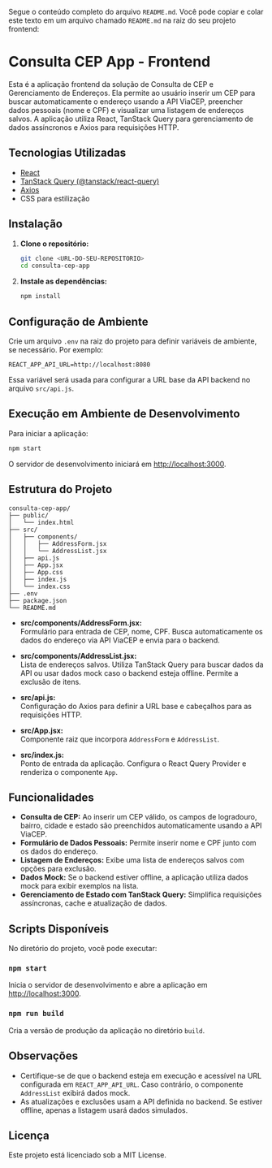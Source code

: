 Segue o conteúdo completo do arquivo `README.md`. Você pode copiar e colar este texto em um arquivo chamado `README.md` na raiz do seu projeto frontend:

# Consulta CEP App - Frontend

Esta é a aplicação frontend da solução de Consulta de CEP e Gerenciamento de Endereços. Ela permite ao usuário inserir um CEP para buscar automaticamente o endereço usando a API ViaCEP, preencher dados pessoais (nome e CPF) e visualizar uma listagem de endereços salvos. A aplicação utiliza React, TanStack Query para gerenciamento de dados assíncronos e Axios para requisições HTTP.

## Tecnologias Utilizadas

- [React](https://reactjs.org/)
- [TanStack Query (@tanstack/react-query)](https://tanstack.com/query/latest)
- [Axios](https://axios-http.com/)
- CSS para estilização

## Instalação

1. **Clone o repositório:**
   ```bash
   git clone <URL-DO-SEU-REPOSITORIO>
   cd consulta-cep-app
   ```

2. **Instale as dependências:**
   ```bash
   npm install
   ```

## Configuração de Ambiente

Crie um arquivo `.env` na raiz do projeto para definir variáveis de ambiente, se necessário. Por exemplo:
```
REACT_APP_API_URL=http://localhost:8080
```
Essa variável será usada para configurar a URL base da API backend no arquivo `src/api.js`.

## Execução em Ambiente de Desenvolvimento

Para iniciar a aplicação:
```bash
npm start
```
O servidor de desenvolvimento iniciará em [http://localhost:3000](http://localhost:3000).

## Estrutura do Projeto

```
consulta-cep-app/
├── public/
│   └── index.html
├── src/
│   ├── components/
│   │   ├── AddressForm.jsx
│   │   └── AddressList.jsx
│   ├── api.js
│   ├── App.jsx
│   ├── App.css
│   ├── index.js
│   └── index.css
├── .env
├── package.json
└── README.md
```

- **src/components/AddressForm.jsx:**  
  Formulário para entrada de CEP, nome, CPF. Busca automaticamente os dados do endereço via API ViaCEP e envia para o backend.

- **src/components/AddressList.jsx:**  
  Lista de endereços salvos. Utiliza TanStack Query para buscar dados da API ou usar dados mock caso o backend esteja offline. Permite a exclusão de itens.

- **src/api.js:**  
  Configuração do Axios para definir a URL base e cabeçalhos para as requisições HTTP.

- **src/App.jsx:**  
  Componente raiz que incorpora `AddressForm` e `AddressList`.

- **src/index.js:**  
  Ponto de entrada da aplicação. Configura o React Query Provider e renderiza o componente `App`.

## Funcionalidades

- **Consulta de CEP:** Ao inserir um CEP válido, os campos de logradouro, bairro, cidade e estado são preenchidos automaticamente usando a API ViaCEP.
- **Formulário de Dados Pessoais:** Permite inserir nome e CPF junto com os dados do endereço.
- **Listagem de Endereços:** Exibe uma lista de endereços salvos com opções para exclusão.
- **Dados Mock:** Se o backend estiver offline, a aplicação utiliza dados mock para exibir exemplos na lista.
- **Gerenciamento de Estado com TanStack Query:** Simplifica requisições assíncronas, cache e atualização de dados.

## Scripts Disponíveis

No diretório do projeto, você pode executar:

### `npm start`
Inicia o servidor de desenvolvimento e abre a aplicação em [http://localhost:3000](http://localhost:3000).

### `npm run build`
Cria a versão de produção da aplicação no diretório `build`.

## Observações

- Certifique-se de que o backend esteja em execução e acessível na URL configurada em `REACT_APP_API_URL`. Caso contrário, o componente `AddressList` exibirá dados mock.
- As atualizações e exclusões usam a API definida no backend. Se estiver offline, apenas a listagem usará dados simulados.

## Licença

Este projeto está licenciado sob a MIT License.
